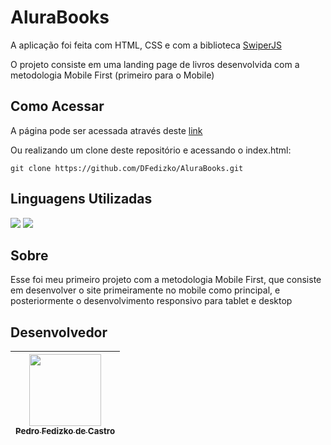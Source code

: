 <h1>AluraBooks</h1>

A aplicação foi feita com HTML, CSS e com a biblioteca [SwiperJS](https://swiperjs.com/)

O projeto consiste em uma landing page de livros desenvolvida com a metodologia Mobile First (primeiro para o Mobile)

<h2>Como Acessar</h2>

A página pode ser acessada através deste [link](https://aplicacao-mobile-first.vercel.app/)

Ou realizando um clone deste repositório e acessando o index.html:
```
git clone https://github.com/DFedizko/AluraBooks.git
```

<h2>Linguagens Utilizadas</h2>
<div>
  <img src="https://img.shields.io/badge/HTML-239120?style=for-the-badge&logo=html5&logoColor=white">
  <img src="https://img.shields.io/badge/CSS-239120?&style=for-the-badge&logo=css3&logoColor=white">
</div>

<h2>Sobre</h2>

Esse foi meu primeiro projeto com a metodologia Mobile First, que consiste em desenvolver o site primeiramente no mobile como principal, e posteriormente o desenvolvimento responsivo para tablet e desktop

<h2>Desenvolvedor</h2>


| [<img loading="lazy" src="https://avatars.githubusercontent.com/u/74017914?v=4" width=115><br><sub>Pedro Fedizko de Castro</sub>](https://github.com/DFedizko) |
| :---: |
